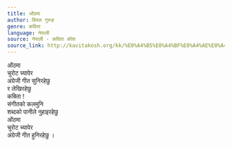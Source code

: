 ```yaml
---
title: ओंठमा
author: विमल गुरुङ
genre: कविता
language: नेपाली
source: नेपाली - कविता कोश
source_link: http://kavitakosh.org/kk/%E0%A4%B5%E0%A4%BF%E0%A4%AE%E0%A4%B2_%E0%A4%97%E0%A5%81%E0%A4%B0%E0%A5%81%E0%A4%99
---
```


ओंठमा  
चुरोट च्यापेर  
अंग्रेजी गीत सुनिरहेछु  
र लेखिरहेछु  
कबिता !  
संगीतको कलमुनि  
शब्दको पानीले नुहाइरहेछु  
ओंठमा  
चुरोट च्यापेर  
अंग्रेजी गीत हुनिरहेछु ।
